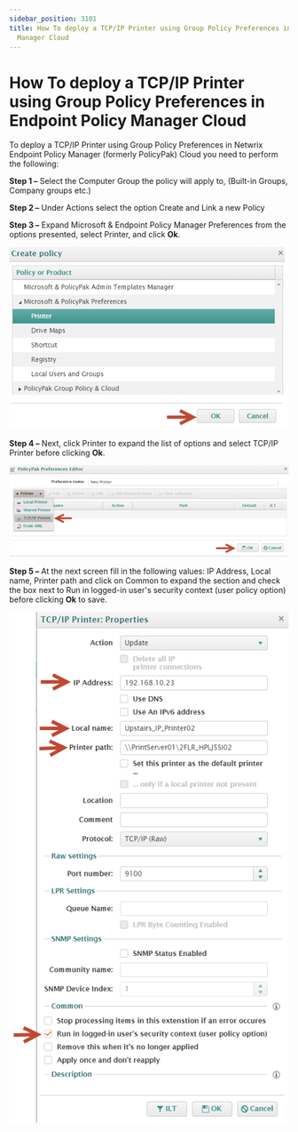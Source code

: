 ```yaml
---
sidebar_position: 3101
title: How To deploy a TCP/IP Printer using Group Policy Preferences in Endpoint Policy
  Manager Cloud
---
```


# How To deploy a TCP/IP Printer using Group Policy Preferences in Endpoint Policy Manager Cloud

To deploy a TCP/IP Printer using Group Policy Preferences in Netwrix Endpoint Policy Manager (formerly PolicyPak) Cloud you need to perform the following:

**Step 1 –** Select the Computer Group the policy will apply to, (Built-in Groups, Company groups etc.)

**Step 2 –** Under Actions select the option Create and Link a new Policy

**Step 3 –** Expand Microsoft & Endpoint Policy Manager Preferences from the options presented, select Printer, and click **Ok**.

![](../../../../../static/images/PolicyPak/Content/Resources/Images/Preferences/191_1_pppref-faq4-img1.png)

**Step 4 –** Next, click Printer to expand the list of options and select TCP/IP Printer before clicking **Ok**.

![](../../../../../static/images/PolicyPak/Content/Resources/Images/Preferences/191_2_pppref-faq4-img2_950x312.png)

**Step 5 –** At the next screen fill in the following values: IP Address, Local name, Printer path and click on Common to expand the section and check the box next to Run in logged-in user's security context (user policy option) before clicking **Ok** to save.

![](../../../../../static/images/PolicyPak/Content/Resources/Images/Preferences/191_3_pppref-faq4-img3.png)
